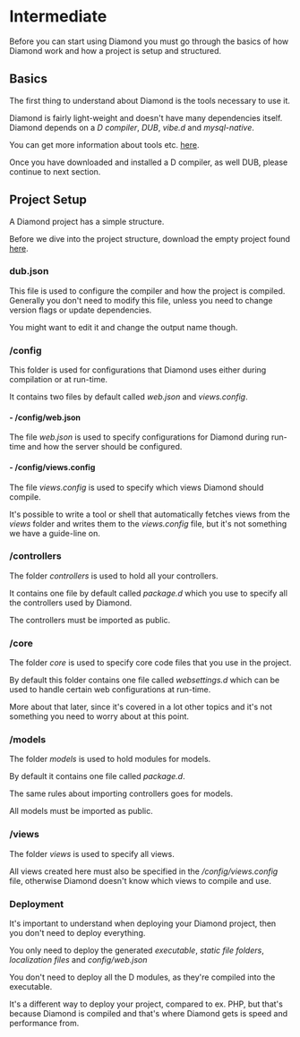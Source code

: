 # Intermediate

Before you can start using Diamond you must go through the basics of how Diamond work and how a project is setup and structured.

## Basics

The first thing to understand about Diamond is the tools necessary to use it.

Diamond is fairly light-weight and doesn't have many dependencies itself.
Diamond depends on a *D compiler*, *DUB*, *vibe.d* and *mysql-native*.

You can get more information about tools etc. <a href="http://127.0.0.1:8080/download">here</a>.

Once you have downloaded and installed a D compiler, as well DUB, please continue to next section.

## Project Setup

A Diamond project has a simple structure.

Before we dive into the project structure, download the empty project found <a href="http://127.0.0.1:8080/download">here</a>.

### dub.json

This file is used to configure the compiler and how the project is compiled.
Generally you don't need to modify this file, unless you need to change version flags or update dependencies.

You might want to edit it and change the output name though.

### /config

This folder is used for configurations that Diamond uses either during compilation or at run-time.

It contains two files by default called *web.json* and *views.config*.

#### - /config/web.json

The file *web.json* is used to specify configurations for Diamond during run-time and how the server should be configured.

#### - /config/views.config

The file *views.config* is used to specify which views Diamond should compile.

It's possible to write a tool or shell that automatically fetches views from the *views* folder and writes them to the *views.config* file, but it's not something we have a guide-line on.

### /controllers

The folder *controllers* is used to hold all your controllers.

It contains one file by default called *package.d* which you use to specify all the controllers used by Diamond.

The controllers must be imported as public.

### /core

The folder *core* is used to specify core code files that you use in the project.

By default this folder contains one file called *websettings.d* which can be used to handle certain web configurations at run-time.

More about that later, since it's covered in a lot other topics and it's not something you need to worry about at this point.

### /models

The folder *models* is used to hold modules for models.

By default it contains one file called *package.d*.

The same rules about importing controllers goes for models.

All models must be imported as public.

### /views

The folder *views* is used to specify all views.

All views created here must also be specified in the */config/views.config* file, otherwise Diamond doesn't know which views to compile and use.

### Deployment

It's important to understand when deploying your Diamond project, then you don't need to deploy everything.

You only need to deploy the generated *executable*, *static file folders*, *localization files* and *config/web.json*

You don't need to deploy all the D modules, as they're compiled into the executable.

It's a different way to deploy your project, compared to ex. PHP, but that's because Diamond is compiled and that's where Diamond gets is speed and performance from.
